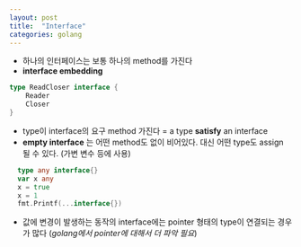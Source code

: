 ```yaml
---
layout: post
title:  "Interface"
categories: golang
---
```


- 하나의 인터페이스는 보통 하나의 method를 가진다
- __interface embedding__

```go
type ReadCloser interface {
    Reader
    Closer
}
```
- type이 interface의 요구 method 가진다 = a type __satisfy__ an interface
- __empty interface__ 는 어떤 method도 없이 비어있다. 대신 어떤 type도 assign 될 수 있다. (가변 변수 등에 사용)

```go
  type any interface{}
  var x any
  x = true
  x = 1
  fmt.Printf(...interface{})
```  
- 값에 변경이 발생하는 동작의 interface에는 pointer 형태의 type이 연결되는 경우가 많다 (_golang에서 pointer에 대해서 더 파악 필요_)

